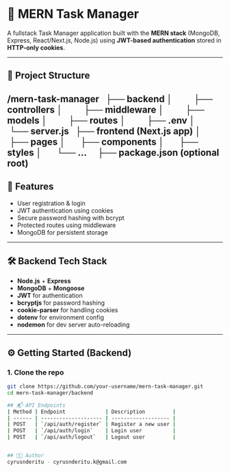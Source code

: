 # 📝 MERN Task Manager

A fullstack Task Manager application built with the **MERN stack** (MongoDB, Express, React/Next.js, Node.js) using **JWT-based authentication** stored in **HTTP-only cookies**.

---

## 📁 Project Structure

/mern-task-manager 
 ├── backend │ 
        ├── controllers │ 
        ├── middleware │ 
        ├── models │ 
        ├── routes │ 
        ├── .env │ 
   └── server.js 
 ├── frontend (Next.js app) │ 
     ├── pages │ 
     ├── components │ 
     ├── styles │ 
     └── ... 
   ├── package.json (optional root)
---
## 🚀 Features

- User registration & login
- JWT authentication using cookies
- Secure password hashing with bcrypt
- Protected routes using middleware
- MongoDB for persistent storage

---

## 🛠️ Backend Tech Stack

- **Node.js** + **Express**
- **MongoDB** + **Mongoose**
- **JWT** for authentication
- **bcryptjs** for password hashing
- **cookie-parser** for handling cookies
- **dotenv** for environment config
- **nodemon** for dev server auto-reloading

---

## ⚙️ Getting Started (Backend)

### 1. Clone the repo

```bash
git clone https://github.com/your-username/mern-task-manager.git
cd mern-task-manager/backend

## 📬 API Endpoints
| Method | Endpoint             | Description         |
| ------ | -------------------- | ------------------- |
| POST   | `/api/auth/register` | Register a new user |
| POST   | `/api/auth/login`    | Login user          |
| POST   | `/api/auth/logout`   | Logout user         |


## 🧑‍💻 Author
cyrusnderitu - cyrusnderitu.k@gmail.com
